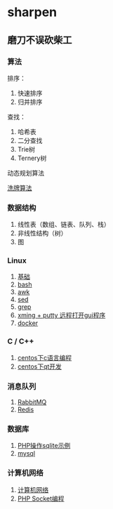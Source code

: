 # sharpen
磨刀不误砍柴工
---

### 算法

排序：
1. 快速排序
2. 归并排序

查找：
1. 哈希表
2. 二分查找
3. Trie树
4. Ternery树

动态规划算法

[洗牌算法](/shuffle.md)

### 数据结构

1. 线性表（数组、链表、队列、栈）
2. 非线性结构（树）
3. 图


### Linux

1. [基础](/linux.md)
2. [bash](/bash.md)
3. [awk](/awk.md)
4. [sed](/sed.md)
5. [grep](/grep.md)
6. [xming + putty 远程打开gui程序](/xming_putty.md)
7. [docker](/docker.md)

### C / C++ 

1. [centos下c语言编程](c.md)
2. [centos下qt开发](centos-qt.md)


### 消息队列

1. [RabbitMQ](rabbitmq.md)
2. [Redis](redis.md)

### 数据库

1. [PHP操作sqlite示例](sqlite.md)
2. [mysql](mysql.md)

### 计算机网络

1. [计算机网络](network.md)
2. [PHP Socket编程](php-socket.md)